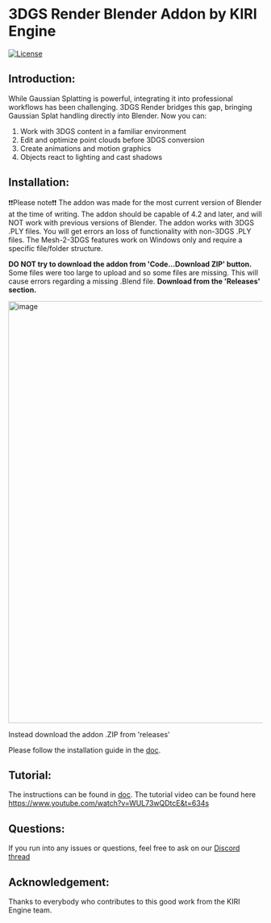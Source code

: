 # 3DGS Render Blender Addon by KIRI Engine
<a href="./LICENSE">
        <img alt="License" src="https://img.shields.io/badge/License-Apache_2.0-blue.svg"></a>

## Introduction:
While Gaussian Splatting is powerful, integrating it into professional workflows has been challenging. 3DGS Render bridges this gap, bringing Gaussian Splat handling directly into Blender. Now you can:
1. Work with 3DGS content in a familiar environment
2. Edit and optimize point clouds before 3DGS conversion
3. Create animations and motion graphics
4. Objects react to lighting and cast shadows

## Installation:
❗❗Please note❗❗ 
The addon was made for the most current version of Blender at the time of writing. The addon should be capable of 4.2 and later, and will NOT work with previous versions of Blender. 
The addon works with 3DGS .PLY files. You will get errors an loss of functionality with non-3DGS .PLY files.
The Mesh-2-3DGS features work on Windows only and require a specific file/folder structure.

**DO NOT try to download the addon from 'Code...Download ZIP' button.**
Some files were too large to upload and so some files are missing. This will cause errors regarding a missing .Blend file.
**Download from the 'Releases' section.**

<img width="1010" height="836" alt="image" src="https://github.com/user-attachments/assets/3fbf19ec-7084-4641-bd7e-0add2ff89b81" />

Instead download the addon .ZIP from 'releases'

Please follow the installation guide in the [doc](https://www.kiriengine.app/blender-addon/3dgs-render).


## Tutorial:
The instructions can be found in [doc](https://www.kiriengine.app/blender-addon/3dgs-render).
The tutorial video can be found here https://www.youtube.com/watch?v=WUL73wQDtcE&t=634s

## Questions:
If you run into any issues or questions, feel free to ask on our [Discord thread](https://discord.com/channels/952917583659667517/1289563910390812723)

## Acknowledgement:
Thanks to everybody who contributes to this good work from the KIRI Engine team.
